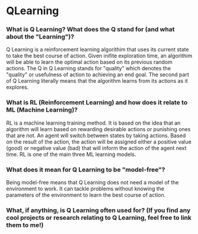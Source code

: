 # QLearning

### What is Q Learning? What does the Q stand for (and what about the "Learning")?

  Q Learning is a reinforcement learning algorithim that uses its current state to take the best course of action. Given inifite exploration time, an     algorithim will be able to learn the optimal action based on its previous random actions. The Q in Q Learning stands for "quality" which denotes the "quality" or usefulness of action to achieving an end goal. The second part of Q Learning literally means that the algorithm learns from its actions as it explores.

### What is RL (Reinforcement Learning) and how does it relate to ML (Machine Learning)?

  RL is a machine learning training method. It is based on the idea that an algorithm will learn based on rewarding desirable actions or punishing ones that are not. An agent will switch between states by taking actions. Based on the result of the action, the action will be assigned either a positive value (good) or negative value (bad) that will inform the action of the agent next time. RL is one of the main three ML learning models. 

### What does it mean for Q Learning to be "model-free"?

Being model-free means that Q Learning does not need a model of the environment to work. It can tackle problems without knowing the parameters of the environment to learn the best course of action.

### What, if anything, is Q Learning often used for? (If you find any cool projects or research relating to Q Learning, feel free to link them to me!)

